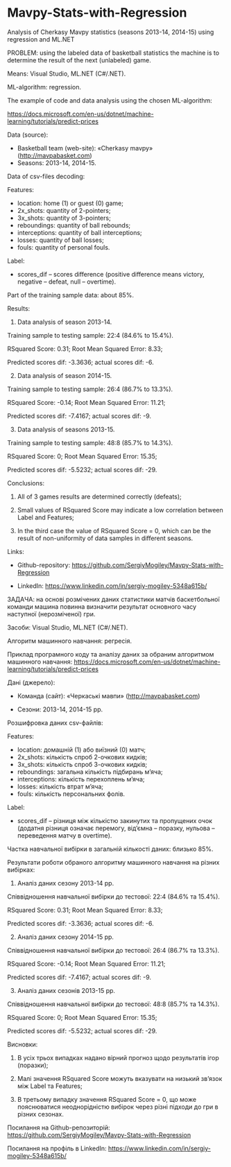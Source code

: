 # Mavpy-Stats-with-Regression
Analysis of Cherkasy Mavpy statistics (seasons 2013-14, 2014-15) using regression and ML.NET

PROBLEM: using the labeled data of basketball statistics the machine is to determine the result of the next (unlabeled) game.

Means: Visual Studio, ML.NET (C#/.NET).

ML-algorithm: regression.

The example of code and data analysis using the chosen ML-algorithm:

https://docs.microsoft.com/en-us/dotnet/machine-learning/tutorials/predict-prices

Data (source):

-	Basketball team (web-site): «Cherkasy mavpy» (http://mavpabasket.com)
-	Seasons: 2013-14, 2014-15.

Data of csv-files decoding:

Features:
-	location: home (1) or guest (0) game;
-	2x_shots: quantity of 2-pointers;
-	3x_shots: quantity of 3-pointers;
-	reboundings: quantity of ball rebounds;
-	interceptions: quantity of ball interceptions;
-	losses: quantity of ball losses;
-	fouls: quantity of personal fouls.

Label:
- scores_dif – scores difference (positive difference means victory, negative – defeat, null – overtime).

Part of the training sample data: about 85%.

Results:

1. Data analysis of season 2013-14.

Training sample to testing sample: 22:4 (84.6% to 15.4%).

RSquared Score: 0.31; Root Mean Squared Error: 8.33;

Predicted scores dif: -3.3636; actual scores dif: -6.

2. Data analysis of season 2014-15.

Training sample to testing sample: 26:4 (86.7% to 13.3%).

RSquared Score: -0.14; Root Mean Squared Error: 11.21;

Predicted scores dif: -7.4167; actual scores dif: -9.

3. Data analysis of seasons 2013-15.

Training sample to testing sample: 48:8 (85.7% to 14.3%).

RSquared Score: 0; Root Mean Squared Error: 15.35;

Predicted scores dif: -5.5232; actual scores dif: -29.

Conclusions:

1. All of 3 games results are determined correctly (defeats);

2. Small values of RSquared Score may indicate a low correlation between Label and Features;

3. In the third case the value of RSquared Score = 0, which can be the result of non-uniformity of data samples in different seasons.

Links:

-	Github-repository: https://github.com/SergiyMogiley/Mavpy-Stats-with-Regression

-	LinkedIn: https://www.linkedin.com/in/sergiy-mogiley-5348a615b/

ЗАДАЧА: на основі розмічених даних статистики матчів баскетбольної команди машина повинна визначити результат основного часу наступної (нерозміченої) гри.

Засоби: Visual Studio, ML.NET (C#/.NET).

Алгоритм машинного навчання: регресія.

Приклад програмного коду та аналізу даних за обраним алгоритмом машинного навчання: https://docs.microsoft.com/en-us/dotnet/machine-learning/tutorials/predict-prices

Дані (джерело):

-	Команда (сайт): «Черкаські мавпи» (http://mavpabasket.com)

-	Сезони: 2013-14, 2014-15 рр.

Розшифровка даних csv-файлів:

Features:
-	location: домашній (1) або виїзний (0) матч;
-	2x_shots: кількість спроб 2-очкових кидків;
-	3x_shots: кількість спроб 3-очкових кидків;
-	reboundings: загальна кількість підбирань м’яча;
-	interceptions: кількість перехоплень м’яча;
-	losses: кількість втрат м’яча;
-	fouls: кількість персональних фолів.

Label:
-	scores_dif – різниця між кількістю закинутих та пропущених очок (додатня різниця означає перемогу, від’ємна – поразку, нульова – переведення матчу в overtime).

Частка навчальної вибірки в загальній кількості даних: близько 85%.

Результати роботи обраного алгоритму машинного навчання на різних вибірках:

1. Аналіз даних сезону 2013-14 рр.


Співвідношення навчальної вибірки до тестової: 22:4 (84.6% та 15.4%).

RSquared Score: 0.31; Root Mean Squared Error: 8.33;

Predicted scores dif: -3.3636; actual scores dif: -6.

2. Аналіз даних сезону 2014-15 рр.

Співвідношення навчальної вибірки до тестової: 26:4 (86.7% та 13.3%).

RSquared Score: -0.14; Root Mean Squared Error: 11.21;

Predicted scores dif: -7.4167; actual scores dif: -9.

3. Аналіз даних сезонів 2013-15 рр.

Співвідношення навчальної вибірки до тестової: 48:8 (85.7% та 14.3%).

RSquared Score: 0; Root Mean Squared Error: 15.35;

Predicted scores dif: -5.5232; actual scores dif: -29.

Висновки:

1. В усіх трьох випадках надано вірний прогноз щодо результатів ігор (поразки);

2. Малі значення RSquared Score можуть вказувати на низький зв’язок між Label та Features;

3. В третьому випадку значення RSquared Score = 0, що може пояснюватися неоднорідністю вибірок через різні підходи до гри в різних сезонах.

Посилання на Github-репозиторій: https://github.com/SergiyMogiley/Mavpy-Stats-with-Regression

Посилання на профіль в LinkedIn: https://www.linkedin.com/in/sergiy-mogiley-5348a615b/
